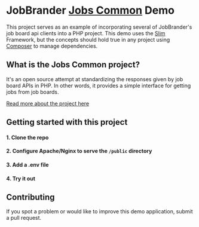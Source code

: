 # JobBrander [Jobs Common](http://code.jobbrander.com/) Demo

This project serves as an example of incorporating several of 
JobBrander's job board api clients into a PHP project. This
demo uses the [Slim](http://www.slimframework.com/) Framework, 
but the concepts should hold true in any project using 
[Composer](https://getcomposer.org/) to manage dependencies.

## What is the Jobs Common project?

It's an open source attempt at standardizing the responses
given by job board APIs in PHP. In other words, it provides
a simple interface for getting jobs from job boards.

[Read more about the project here](http://code.jobbrander.com/)

## Getting started with this project

#### 1. Clone the repo

#### 2. Configure Apache/Nginx to serve the `/public` directory

#### 3. Add a .env file

#### 4. Try it out

## Contributing

If you spot a problem or would like to improve this demo application, 
submit a pull request.
